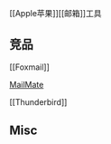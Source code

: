 

[[Apple苹果]][[邮箱]]工具





## 竞品

[[Foxmail]]

[MailMate](https://freron.com/)

[[Thunderbird]]

## Misc


